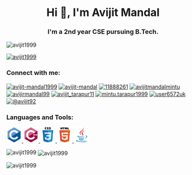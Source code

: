 <h1 align="center">Hi 👋, I'm Avijit Mandal</h1>
<h3 align="center">I'm a 2nd  year CSE pursuing B.Tech.</h3>

<p align="left"> <img src="https://komarev.com/ghpvc/?username=avijit1999&label=Profile%20views&color=0e75b6&style=flat" alt="avijit1999" /> </p>

<p align="left"> <a href="https://github.com/ryo-ma/github-profile-trophy"><img src="https://github-profile-trophy.vercel.app/?username=avijit1999" alt="avijit1999" /></a> </p>

<h3 align="left">Connect with me:</h3>
<p align="left">
<a href="https://codepen.io/avijit-mandal1999" target="blank"><img align="center" src="https://cdn.jsdelivr.net/npm/simple-icons@3.0.1/icons/codepen.svg" alt="avijit-mandal1999" height="30" width="40" /></a>
<a href="https://linkedin.com/in/avijit-mandal" target="blank"><img align="center" src="https://cdn.jsdelivr.net/npm/simple-icons@3.0.1/icons/linkedin.svg" alt="avijit-mandal" height="30" width="40" /></a>
<a href="https://stackoverflow.com/users/11888261" target="blank"><img align="center" src="https://cdn.jsdelivr.net/npm/simple-icons@3.0.1/icons/stackoverflow.svg" alt="11888261" height="30" width="40" /></a>
<a href="https://kaggle.com/avijitmandalmintu" target="blank"><img align="center" src="https://cdn.jsdelivr.net/npm/simple-icons@3.0.1/icons/kaggle.svg" alt="avijitmandalmintu" height="30" width="40" /></a>
<a href="https://www.codechef.com/users/avijirmandal99" target="blank"><img align="center" src="https://cdn.jsdelivr.net/npm/simple-icons@3.1.0/icons/codechef.svg" alt="avijirmandal99" height="30" width="40" /></a>
<a href="https://www.hackerrank.com/avijit_tarapur11" target="blank"><img align="center" src="https://cdn.jsdelivr.net/npm/simple-icons@3.0.1/icons/hackerrank.svg" alt="avijit_tarapur11" height="30" width="40" /></a>
<a href="https://codeforces.com/profile/mintu.tarapur1999" target="blank"><img align="center" src="https://cdn.jsdelivr.net/npm/simple-icons@3.0.1/icons/codeforces.svg" alt="mintu.tarapur1999" height="30" width="40" /></a>
<a href="https://www.leetcode.com/user6572uk" target="blank"><img align="center" src="https://cdn.jsdelivr.net/npm/simple-icons@3.0.1/icons/leetcode.svg" alt="user6572uk" height="30" width="40" /></a>
<a href="https://www.hackerearth.com/@avijit92" target="blank"><img align="center" src="https://cdn.jsdelivr.net/npm/simple-icons@3.0.1/icons/hackerearth.svg" alt="@avijit92" height="30" width="40" /></a>
</p>

<h3 align="left">Languages and Tools:</h3>
<p align="left"> <a href="https://www.cprogramming.com/" target="_blank"> <img src="https://raw.githubusercontent.com/devicons/devicon/master/icons/c/c-original.svg" alt="c" width="40" height="40"/> </a> <a href="https://www.w3schools.com/cpp/" target="_blank"> <img src="https://raw.githubusercontent.com/devicons/devicon/master/icons/cplusplus/cplusplus-original.svg" alt="cplusplus" width="40" height="40"/> </a> <a href="https://www.w3schools.com/css/" target="_blank"> <img src="https://raw.githubusercontent.com/devicons/devicon/master/icons/css3/css3-original-wordmark.svg" alt="css3" width="40" height="40"/> </a> <a href="https://www.w3.org/html/" target="_blank"> <img src="https://raw.githubusercontent.com/devicons/devicon/master/icons/html5/html5-original-wordmark.svg" alt="html5" width="40" height="40"/> </a> <a href="https://www.java.com" target="_blank"> <img src="https://raw.githubusercontent.com/devicons/devicon/master/icons/java/java-original.svg" alt="java" width="40" height="40"/> </a> </p>

<p><img align="left" src="https://github-readme-stats.vercel.app/api/top-langs?username=avijit1999&show_icons=true&locale=en&layout=compact" alt="avijit1999" /></p>

<p>&nbsp;<img align="center" src="https://github-readme-stats.vercel.app/api?username=avijit1999&show_icons=true&locale=en" alt="avijit1999" /></p>

<p><img align="center" src="https://github-readme-streak-stats.herokuapp.com/?user=avijit1999&" alt="avijit1999" /></p>

